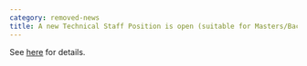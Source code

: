 ```yaml
---
category: removed-news
title: A new Technical Staff Position is open (suitable for Masters/Bachelor students)   
---
```


See [here](https://www.riken.jp/en/careers/researchers/20220404_1/index.html) for details.
